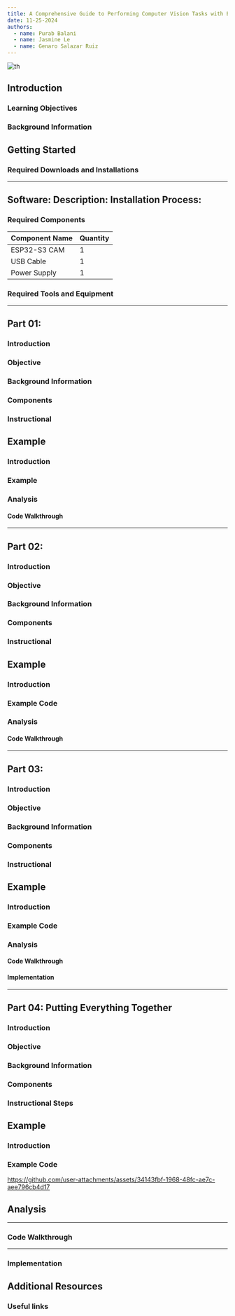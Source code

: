 ```yaml
---
title: A Comprehensive Guide to Performing Computer Vision Tasks with ESP32-CAM Module
date: 11-25-2024
authors:
  - name: Purab Balani
  - name: Jasmine Le
  - name: Genaro Salazar Ruiz
---
```


![th](https://github.com/user-attachments/assets/b54308e5-dd03-415c-a266-4db8675e2418)


## Introduction



### Learning Objectives





### Background Information



## Getting Started
### Required Downloads and Installations
---
Software: 
Description: 
Installation Process: 
---


### Required Components

| Component Name           | Quantity |
|--------------------------|----------|
| ESP32-S3 CAM             | 1        |
| USB Cable                | 1        |
| Power Supply             | 1        |

### Required Tools and Equipment


---
## Part 01: 

### Introduction


### Objective



### Background Information



### Components



### Instructional


## Example

### Introduction



### Example


### Analysis


#### Code Walkthrough



---

## Part 02: 

### Introduction

### Objective


### Background Information


### Components

### Instructional

## Example

### Introduction


### Example Code

### Analysis

#### Code Walkthrough



---

## Part 03: 

### Introduction


### Objective


### Background Information


### Components



### Instructional



## Example

### Introduction


### Example Code


### Analysis



#### Code Walkthrough


#### Implementation


---

## Part 04: Putting Everything Together

### Introduction



### Objective



### Background Information


### Components


### Instructional Steps


## Example 

### Introduction


### Example Code



https://github.com/user-attachments/assets/34143fbf-1968-48fc-ae7c-aee796cb4d17

## Analysis

---

### Code Walkthrough


---

### Implementation


## Additional Resources

### Useful links

